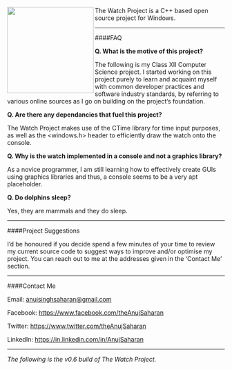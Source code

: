 
<a href="http://anujsaharan.github.io/The-Watch-Project/"><img src="http://imgur.com/a/dcOIu" align="left" height="200" width="200" ></a>

The Watch Project is a C++ based open source project for Windows.

---

####FAQ

**Q. What is the motive of this project?**

The following is my Class XII Computer Science project. I started working on this project purely to learn and acquaint myself with common developer practices and software industry standards, by referring to various online sources as I go on building on the project’s foundation.

   
**Q. Are there any dependancies that fuel this project?**

The Watch Project makes use of the CTime library for time input purposes, as well as the <windows.h> header to efficiently draw the watch onto the console.

**Q. Why is the watch implemented in a console and not a graphics library?**

As a novice programmer, I am still learning how to effectively create GUIs using graphics libraries and thus, a console seems to be a very apt placeholder.

**Q. Do dolphins sleep?**

Yes, they are mammals and they do sleep.

---

####Project Suggestions

I’d be honoured if you decide spend a few minutes of your time to review my current source code to suggest ways to improve and/or optimise my project. You can reach out to me at the addresses given in the ‘Contact Me’ section.

---

####Contact Me

Email: anujsinghsaharan@gmail.com

Facebook: https://www.facebook.com/theAnujSaharan

Twitter: https://www.twitter.com/theAnujSaharan

LinkedIn: https://in.linkedin.com/in/AnujSaharan

---

*The following is the v0.6 build of The Watch Project.*
